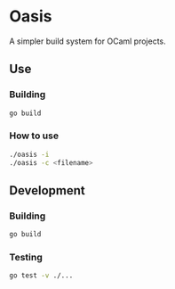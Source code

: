 # Oasis

A simpler build system for OCaml projects.

## Use

### Building

```sh
go build
```

### How to use

```sh
./oasis -i
./oasis -c <filename>
```

## Development

### Building

```sh
go build
```

### Testing

```sh
go test -v ./...
```
